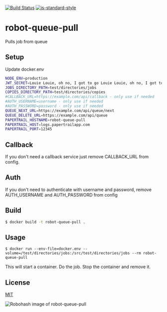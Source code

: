 [![Build Status](https://travis-ci.com/telemark/robot-queue-pull.svg?branch=master)](https://travis-ci.com/telemark/robot-queue-pull)
[![js-standard-style](https://img.shields.io/badge/code%20style-standard-brightgreen.svg?style=flat)](https://github.com/feross/standard)

# robot-queue-pull

Pulls job from queue

## Setup

Update docker.env

```bash
NODE_ENV=production
JWT_SECRET=Louie Louie, oh no, I got to go Louie Louie, oh no, I got to go
JOBS_DIRECTORY_PATH=test/directories/jobs
COPIES_DIRECTORY_PATH=test/directories/copies
#CALLBACK_URL=https://example.com/api/callback - only use if needed
#AUTH_USERNAME=username - only use if needed
#AUTH_PASSWORD=password - only use if needed
QUEUE_NEXT_URL=https://example.com/api/queue/next
QUEUE_DELETE_URL=https://example.com/api/queue
PAPERTRAIL_HOSTNAME=robot-queue-pull
PAPERTRAIL_HOST=logs.papertrailapp.com
PAPERTRAIL_PORT=12345
```

## Callback

If you don't need a callback service just remove CALLBACK_URL from config.

## Auth

If you don't need to authenticate with username and password, remove AUTH_USERNAME and AUTH_PASSWORD from config

## Build

```bash
$ docker build -t robot-queue-pull .
```

## Usage

```
$ docker run --env-file=docker.env --volume=/test/directories/jobs:/src/test/directories/jobs --rm robot-queue-pull
```

This will start a container. Do the job. Stop the container and remove it.

## License

[MIT](LICENSE)

![Robohash image of robot-queue-pull](https://robots.kebabstudios.party/robot-queue-pull.png "Robohash image of robot-queue-pull")
